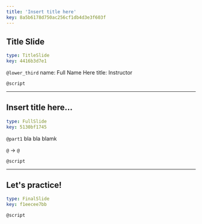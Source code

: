 ```yaml
---
title: 'Insert title here'
key: 8a5b6178d750ac256cf1db4d3e3f603f
---
```


## Title Slide

```yaml
type: TitleSlide
key: 4416b3d7e1
```

`@lower_third`
name: Full Name Here
title: Instructor

`@script`


---

## Insert title here...

```yaml
type: FullSlide
key: 5130bf1745
```

`@part1`
bla bla blamk

`@` $\rightarrow$ `@`

`@script`


---

## Let's practice!

```yaml
type: FinalSlide
key: f1eecee7bb
```

`@script`
